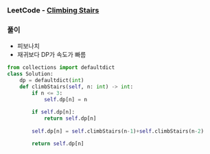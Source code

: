 ### LeetCode - [Climbing Stairs](https://leetcode.com/problems/climbing-stairs/)

### 풀이

* 피보나치
* 재귀보다 DP가 속도가 빠름

```Python
from collections import defaultdict
class Solution:
    dp = defaultdict(int)
    def climbStairs(self, n: int) -> int:
        if n <= 3:
            self.dp[n] = n
        
        if self.dp[n]:
            return self.dp[n]
        
        self.dp[n] = self.climbStairs(n-1)+self.climbStairs(n-2)

        return self.dp[n]

```

